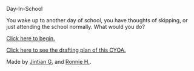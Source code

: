 Day-In-School

You wake up to another day of school, you have thoughts of skipping, or just attending the school normally. What would you do?

[Click here to begin.](https://ronnieh6918.github.io/school/morning.html)

[Click here to see the drafting plan of this CYOA.](cyoa-diagram.png)

Made by [Jintian G.](https://github.com/jintiang9079) and [Ronnie H.](https://github.com/ronnieh6918).
